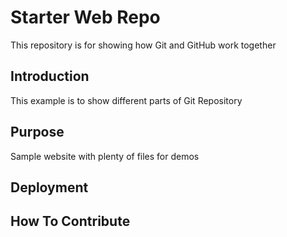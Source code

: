 # Starter Web Repo

This repository is for showing how Git and GitHub work together

## Introduction

This example is to show different parts of Git Repository

## Purpose

Sample website with plenty of files for demos

## Deployment

## How To Contribute
